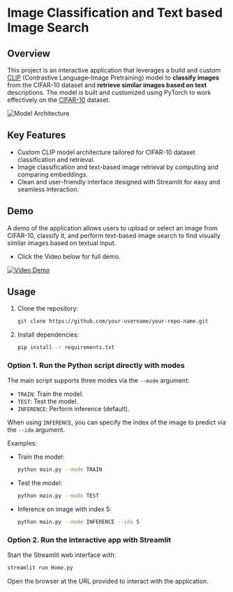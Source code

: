 # Image Classification and Text based Image Search
## Overview
This project is an interactive application that leverages a build and custom [CLIP](https://github.com/openai/CLIP) (Contrastive Language–Image Pretraining) model to **classify images** from the CIFAR-10 dataset and **retrieve similar images based on text** descriptions. The model is built and customized using PyTorch to work effectively on the [CIFAR-10](https://huggingface.co/datasets/uoft-cs/cifar10) dataset.

![Model Architecture](model/Architecture.jpg)

## Key Features
- Custom CLIP model architecture tailored for CIFAR-10 dataset classification and retrieval.
- Image classification and text-based image retrieval by computing and comparing embeddings.
- Clean and user-friendly interface designed with Streamlit for easy and seamless interaction.

## Demo
A demo of the application allows users to upload or select an image from CIFAR-10, classify it, and perform text-based image search to find visually similar images based on textual input.
- Click the Video below for full demo.

[![Video Demo](https://img.youtube.com/vi/F9J-cTw5CmA/hqdefault.jpg)](https://youtu.be/F9J-cTw5CmA)

## Usage
1. Clone the repository:
    ```bash
    git clone https://github.com/your-username/your-repo-name.git
    ```
2. Install dependencies:
    ```bash
    pip install -r requirements.txt
    ```
### Option 1. Run the Python script directly with modes

The main script supports three modes via the `--mode` argument:

- `TRAIN`: Train the model.
- `TEST`: Test the model.
- `INFERENCE`: Perform inference (default).

When using `INFERENCE`, you can specify the index of the image to predict via the `--idx` argument.

Examples:

- Train the model:

  ```bash
  python main.py --mode TRAIN
  ```

- Test the model:

  ```bash
  python main.py --mode TEST
  ```

- Inference on image with index 5:

  ```bash
  python main.py --mode INFERENCE --idx 5
  ```

### Option 2. Run the interactive app with Streamlit

Start the Streamlit web interface with:

```bash
streamlit run Home.py
```

Open the browser at the URL provided to interact with the application.
